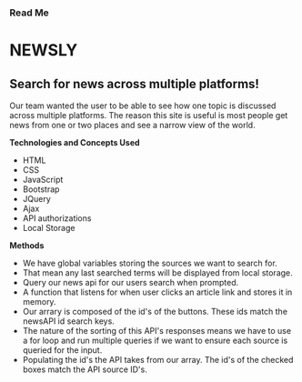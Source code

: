 ### Read Me

# NEWSLY

## Search for news across multiple platforms!
Our team wanted the user to be able to see how one topic is discussed across multiple platforms. The reason this site is useful is most people get news from one or two places and see a narrow view of the world.


**Technologies and Concepts Used**

* HTML
* CSS
* JavaScript
* Bootstrap
* JQuery
* Ajax
* API authorizations
* Local Storage

**Methods**

* We have global variables storing the sources we want to search for.
* That mean any last searched terms will be displayed from local storage.
* Query our news api for our users search when prompted.
* A function that listens for when user clicks an article link and stores it in memory.
* Our arrary is composed of the id's of the buttons. These ids match the newsAPI id search keys.
* The nature of the sorting of this API's responses means we have to use a for loop and run multiple queries if we want to ensure each source is queried for the input.
* Populating the id's the API takes from our array. The id's of the checked boxes match the API source ID's.
